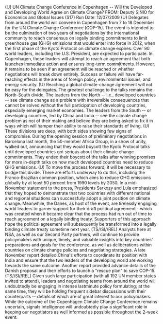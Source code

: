 (U) UN Climate Change Conference in Copenhagen -- Will the Developed and Developing World Agree on Climate Change?
FROM:
Deputy SINIO for Economics and Global Issues (S17)
Run Date: 12/07/2009
(U) Delegates from around the world will convene in Copenhagen from 7 to 18 December for the UN Climate Change Conference (COP-15). The event is intended to be the culmination of two years of negotiations by the international community to reach consensus on legally binding commitments to limit greenhouse gas (GHG) emissions that would enter into force in 2012, when the first phase of the Kyoto Protocol on climate change expires. Over 90 world leaders, including the U.S. President, are expected to participate. In Copenhagen, these leaders will attempt to reach an agreement that both launches immediate action and ensures long-term commitments. However, it remains to be seen if an agreement will be reached or whether negotiations will break down entirely. Success or failure will have far-reaching effects in the areas of foreign policy, environmental issues, and energy security.
(U) Reaching a global climate-change agreement will not be easy for the delegates. The greatest challenge to the talks remains the North-South divide. The leaders from the North -- i.e., developed countries -- see climate change as a problem with irreversible consequences that cannot be solved without the full participation of developing countries, especially emerging market economies. The leaders from the South -- or developing countries, led by China and India -- see the climate change problem as not of their making and believe they are being asked to fix it in ways which will hamper their ability to raise their standards of living.
(U) These divisions are deep, with both sides showing few signs of compromise. During the opening session of preliminary negotiations in Barcelona last month, the 50-member Africa Group, in a show of unity, walked out, announcing that they would boycott the Kyoto Protocol talks until developed countries got serious about their climate change commitments. They ended their boycott of the talks after winning promises for more in-depth talks on how much developed countries need to reduce GHG emissions.
(U) To move the process forward, it will be necessary to bridge this divide. There are efforts underway to do this, including the Franco-Brazilian common position, which aims to reduce GHG emissions globally by at least 50 percent from 1990 levels by 2050. In a mid-November statement to the press, Presidents Sarkozy and Lula emphasized that they hoped to demonstrate that two countries with different national and regional situations can successfully adopt a joint position on climate change. Meanwhile, the Danes, as host of the event, are tirelessly engaging world leaders to garner support for their draft political agreement - which was created when it became clear that the process had run out of time to reach agreement on a legally binding treaty. Supporters of this approach hope the political agreement will subsequently be transformed into a legally binding climate treaty sometime next year.
(TS//SI//REL) Analysts here at NSA, as well as our Second Party partners, will continue to provide policymakers with unique, timely, and valuable insights into key countries' preparations and goals for the conference, as well as deliberations within countries on climate change policies and negotiating strategies. A late November report detailed China's efforts to coordinate its position with India and ensure that the two leaders of the developing world are working towards the same outcome. Another report provided advance details of the Danish proposal and their efforts to launch a "rescue plan" to save COP-15.
(TS//SI//REL) Given such large participation (with all 192 UN member states invited to attend), leaders and negotiating teams from around the world will undoubtedly be engaging in intense lastminute policy formulating; at the same time, they will be holding frequent sidebar discussions with their counterparts -- details of which are of great interest to our policymakers. While the outcome of the Copenhagen Climate Change Conference remains uncertain, signals intelligence will undoubtedly play a significant role in keeping our negotiators as well informed as possible throughout the 2-week event.
